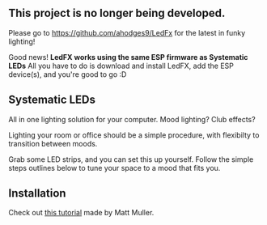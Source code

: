 ## This project is no longer being developed.

Please go to https://github.com/ahodges9/LedFx for the latest in funky lighting!

Good news! **LedFX works using the same ESP firmware as Systematic LEDs**
All you have to do is download and install LedFX, add the ESP device(s), and you're good to go :D

## Systematic LEDs

All in one lighting solution for your computer. Mood lighting? Club effects?

Lighting your room or office should be a simple procedure, with flexibilty to transition between moods. 

Grab some LED strips, and you can set this up yourself. Follow the simple steps outlines below to tune your space to a mood that fits you.

## Installation

Check out [this tutorial](https://www.youtube.com/watch?v=W4jaAgjfvG8) made by Matt Muller.
